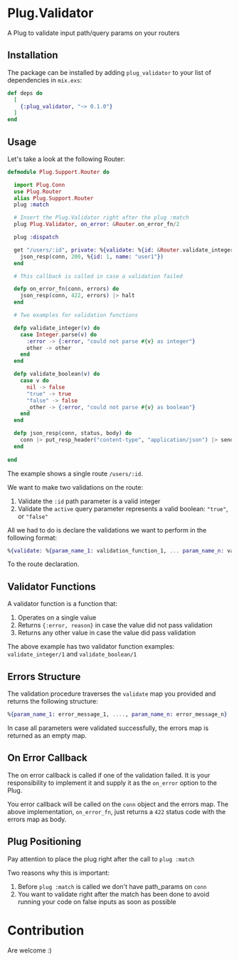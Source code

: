 # Plug.Validator

A Plug to validate input path/query params on your routers

## Installation

The package can be installed by adding `plug_validator` to your list of dependencies in `mix.exs`:

```elixir
def deps do
  [
    {:plug_validator, "~> 0.1.0"}
  ]
end
```

## Usage

Let's take a look at the following Router:

```elixir
defmodule Plug.Support.Router do

  import Plug.Conn
  use Plug.Router
  alias Plug.Support.Router
  plug :match

  # Insert the Plug.Validator right after the plug :match
  plug Plug.Validator, on_error: &Router.on_error_fn/2

  plug :dispatch

  get "/users/:id", private: %{validate: %{id: &Router.validate_integer/1, active: &Router.validate_boolean/1}} do
    json_resp(conn, 200, %{id: 1, name: "user1"})
  end

  # This callback is called in case a validation failed

  defp on_error_fn(conn, errors) do
    json_resp(conn, 422, errors) |> halt
  end

  # Two examples for validation functions

  defp validate_integer(v) do
    case Integer.parse(v) do
      :error -> {:error, "could not parse #{v} as integer"}
      other -> other
    end
  end

  defp validate_boolean(v) do
    case v do
      nil -> false
      "true" -> true
      "false" -> false
      _other -> {:error, "could not parse #{v} as boolean"}
    end
  end

  defp json_resp(conn, status, body) do
    conn |> put_resp_header("content-type", "application/json") |> send_resp(status, Poison.encode!(body))
  end
  
end

```
The example shows a single route `/users/:id`.

We want to make two validations on the route:

1. Validate the `:id` path parameter is a valid integer
2. Validate the `active` query parameter represents a valid boolean: `"true"`, or `"false"`

All we had to do is declare the validations we want to perform in the following format:

```elixir
%{validate: %{param_name_1: validation_function_1, ... param_name_n: validation_function_n}}
```

To the route declaration.

## Validator Functions

A validator function is a function that:

1. Operates on a single value
2. Returns `{:error, reason}` in case the value did not pass validation
3. Returns any other value in case the value did pass validation

The above example has two validator function examples: `validate_integer/1` and `validate_boolean/1`

## Errors Structure

The validation procedure traverses the `validate` map you provided and returns the following structure:

```elixir
%{param_name_1: error_message_1, ...., param_name_n: error_message_n}
```

In case all parameters were validated successfully, the errors map is returned as an empty map.

## On Error Callback

The on error callback is called if one of the validation failed.
It is your responsibility to implement it and supply it as the `on_error` option to the Plug.

You error callback will be called on the `conn` object and the errors map.
The above implementation, `on_error_fn`, just returns a `422` status code with the errors map as body.

## Plug Positioning

Pay attention to place the plug right after the call to `plug :match`

Two reasons why this is important:

1. Before `plug :match` is called we don't have path_params on `conn`
2. You want to validate right after the match has been done to avoid running your code on false inputs as soon as possible

# Contribution

Are welcome :)

